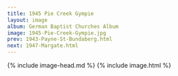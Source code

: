 ```yaml
---
title: 1945 Pie Creek Gympie
layout: image
album: German Baptist Churches Album
image: 1945-Pie-Creek-Gympie.jpg
prev: 1943-Payne-St-Bundaberg.html
next: 1947-Margate.html
---
```

{% include image-head.md %}
{% include image.html %}